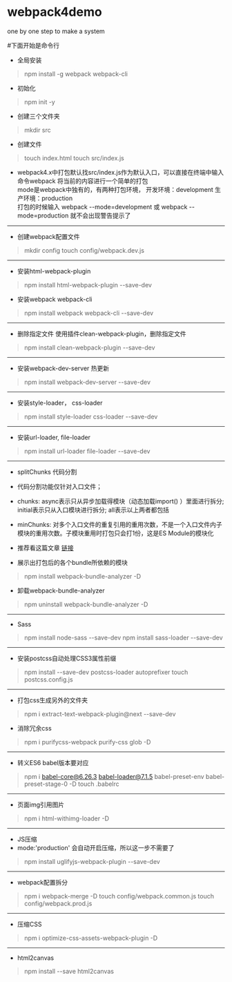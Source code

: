 <!--
 * @Description: In User Settings Edit
 * @Author: zhengoma
 * @Date: 2019-09-06 15:06:43
 * @LastEditTime : 2019-12-18 17:15:53
 * @LastEditors  : mayuanzheng
 -->
# webpack4demo
one by one step to make a system

#下面开始是命令行

- 全局安装 
> npm install -g webpack webpack-cli

- 初始化
> npm init -y

- 创建三个文件夹
> mkdir src

- 创建文件
> touch index.html
> touch src/index.js

- webpack4.x中打包默认找src/index.js作为默认入口，可以直接在终端中输入命令webpack 将当前的内容进行一个简单的打包
    <br>mode是webpack中独有的，有两种打包环境，
   开发环境：development
   生产环境：production
    <br>打包的时候输入 webpack --mode=development 或 webpack --mode=production 就不会出现警告提示了

***

- 创建webpack配置文件
> mkdir config
> touch config/webpack.dev.js

***

- 安装html-webpack-plugin
> npm install html-webpack-plugin --save-dev
- 安装webpack webpack-cli
> npm install webpack webpack-cli --save-dev

***

- 删除指定文件 使用插件clean-webpack-plugin，删除指定文件
> npm install clean-webpack-plugin --save-dev

***

- 安装webpack-dev-server 热更新
> npm install webpack-dev-server --save-dev

***

- 安装style-loader， css-loader
> npm install style-loader css-loader --save-dev

***

- 安装url-loader, file-loader
> npm install url-loader file-loader --save-dev

***

- splitChunks 代码分割
- 代码分割功能仅针对入口文件；
- chunks: async表示只从异步加载得模块（动态加载import() ）里面进行拆分; initial表示只从入口模块进行拆分; all表示以上两者都包括
- minChunks: 对多个入口文件的重复引用的重用次数，不是一个入口文件内子模块的重用次数。子模块重用时打包只会打1份，这是ES Module的模块化
- 推荐看这篇文章 [链接](https://juejin.im/post/5c08fe7d6fb9a04a0d56a702)

- 展示出打包后的各个bundle所依赖的模块
> npm install webpack-bundle-analyzer -D
- 卸载webpack-bundle-analyzer
> npm uninstall webpack-bundle-analyzer -D

***

- Sass
> npm install  node-sass --save-dev 
> npm install  sass-loader --save-dev

***

- 安装postcss自动处理CSS3属性前缀
> npm install --save-dev postcss-loader autoprefixer
> touch postcss.config.js

***

- 打包css生成另外的文件夹
> npm i extract-text-webpack-plugin@next --save-dev
- 消除冗余css
> npm i purifycss-webpack purify-css glob -D

***

- 转义ES6 babel版本要对应
> npm i babel-core@6.26.3 babel-loader@7.1.5 babel-preset-env babel-preset-stage-0 -D
> touch .babelrc

***

- 页面img引用图片
> npm i html-withimg-loader -D

***

- JS压缩
- mode:'production' 会自动开启压缩，所以这一步不需要了
> npm install uglifyjs-webpack-plugin --save-dev

***

- webpack配置拆分
> npm i webpack-merge -D
> touch config/webpack.common.js
> touch config/webpack.prod.js

***

- 压缩CSS
> npm i optimize-css-assets-webpack-plugin -D

***

- html2canvas
> npm install --save html2canvas